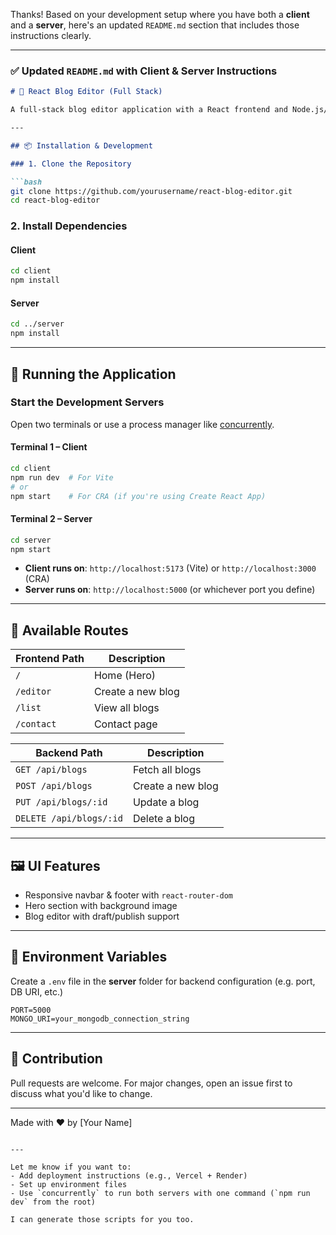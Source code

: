 Thanks! Based on your development setup where you have both a **client** and a **server**, here's an updated `README.md` section that includes those instructions clearly.

---

### ✅ Updated `README.md` with Client & Server Instructions

````markdown
# 📝 React Blog Editor (Full Stack)

A full-stack blog editor application with a React frontend and Node.js/Express backend.

---

## 📦 Installation & Development

### 1. Clone the Repository

```bash
git clone https://github.com/yourusername/react-blog-editor.git
cd react-blog-editor
````

### 2. Install Dependencies

#### Client

```bash
cd client
npm install
```

#### Server

```bash
cd ../server
npm install
```

---

## 🚀 Running the Application

### Start the Development Servers

Open two terminals or use a process manager like [concurrently](https://www.npmjs.com/package/concurrently).

#### Terminal 1 – Client

```bash
cd client
npm run dev  # For Vite
# or
npm start    # For CRA (if you're using Create React App)
```

#### Terminal 2 – Server

```bash
cd server
npm start
```

* **Client runs on**: `http://localhost:5173` (Vite) or `http://localhost:3000` (CRA)
* **Server runs on**: `http://localhost:5000` (or whichever port you define)

---

## 🔁 Available Routes

| Frontend Path | Description       |
| ------------- | ----------------- |
| `/`           | Home (Hero)       |
| `/editor`     | Create a new blog |
| `/list`       | View all blogs    |
| `/contact`    | Contact page      |

| Backend Path            | Description       |
| ----------------------- | ----------------- |
| `GET /api/blogs`        | Fetch all blogs   |
| `POST /api/blogs`       | Create a new blog |
| `PUT /api/blogs/:id`    | Update a blog     |
| `DELETE /api/blogs/:id` | Delete a blog     |

---

## 🖼️ UI Features

* Responsive navbar & footer with `react-router-dom`
* Hero section with background image
* Blog editor with draft/publish support

---

## 🔐 Environment Variables

Create a `.env` file in the **server** folder for backend configuration (e.g. port, DB URI, etc.)

```env
PORT=5000
MONGO_URI=your_mongodb_connection_string
```

---

## 🙌 Contribution

Pull requests are welcome. For major changes, open an issue first to discuss what you'd like to change.

---

Made with ❤️ by \[Your Name]

```

---

Let me know if you want to:
- Add deployment instructions (e.g., Vercel + Render)
- Set up environment files
- Use `concurrently` to run both servers with one command (`npm run dev` from the root)

I can generate those scripts for you too.
```
